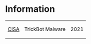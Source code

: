# Information
<table>
  <tr>
    <td>
      <a href="https://www.cisa.gov/news-events/cybersecurity-advisories/aa21-076a">CISA</a>
    </td>
    <td>
      <p>TrickBot Malware</p>
    </td>
    <td>
      <p>2021</p>
    </td>
  </tr>
</table>
